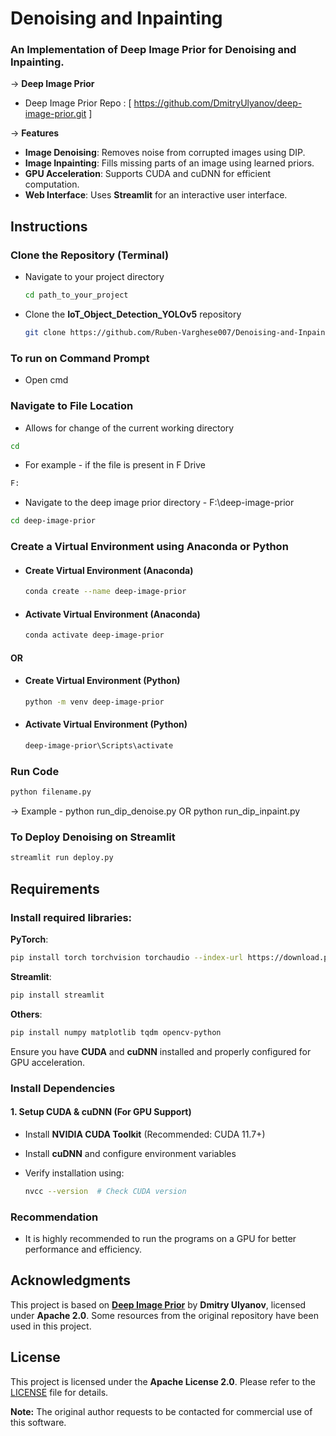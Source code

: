 # Denoising and Inpainting
### An Implementation of Deep Image Prior for Denoising and Inpainting.

-> **Deep Image Prior**
- Deep Image Prior Repo : [ https://github.com/DmitryUlyanov/deep-image-prior.git ]

-> **Features**
- **Image Denoising**: Removes noise from corrupted images using DIP.
- **Image Inpainting**: Fills missing parts of an image using learned priors.
- **GPU Acceleration**: Supports CUDA and cuDNN for efficient computation.
- **Web Interface**: Uses **Streamlit** for an interactive user interface.

## Instructions

### Clone the Repository (Terminal)
- Navigate to your project directory
  ```sh
  cd path_to_your_project
  ```
- Clone the **IoT_Object_Detection_YOLOv5** repository
  ```sh
  git clone https://github.com/Ruben-Varghese007/Denoising-and-Inpainting.git
  ```
  
### To run on Command Prompt
- Open cmd

### Navigate to File Location
- Allows for change of the current working directory
```sh
cd
```
- For example - if the file is present in F Drive
```sh
F:
```
- Navigate to the deep image prior directory - F:\deep-image-prior
```sh
cd deep-image-prior
```

### Create a Virtual Environment using Anaconda or Python

- #### Create Virtual Environment (Anaconda)
  ```sh
  conda create --name deep-image-prior
  ```

- #### Activate Virtual Environment (Anaconda)
  ```sh
  conda activate deep-image-prior
  ```

 #### OR

- #### Create Virtual Environment (Python)
  ```sh
  python -m venv deep-image-prior
  ```

- #### Activate Virtual Environment (Python)
  ```sh
  deep-image-prior\Scripts\activate
  ```

### Run Code
```sh
python filename.py
```
-> Example - python run_dip_denoise.py OR python run_dip_inpaint.py

### To Deploy Denoising on Streamlit
```sh
streamlit run deploy.py
```

## Requirements

### Install required libraries:

**PyTorch**:

```sh
pip install torch torchvision torchaudio --index-url https://download.pytorch.org/whl/cu117  # Ensure correct CUDA version
```

**Streamlit**:

```sh
pip install streamlit
```

**Others**:
```sh
pip install numpy matplotlib tqdm opencv-python
```

Ensure you have **CUDA** and **cuDNN** installed and properly configured for GPU acceleration.

### **Install Dependencies**

#### **1. Setup CUDA & cuDNN (For GPU Support)**
- Install **NVIDIA CUDA Toolkit** (Recommended: CUDA 11.7+)
- Install **cuDNN** and configure environment variables
- Verify installation using:

  ```sh
  nvcc --version  # Check CUDA version
  ```

### Recommendation

- It is highly recommended to run the programs on a GPU for better performance and efficiency.

## Acknowledgments
This project is based on **[Deep Image Prior](https://github.com/DmitryUlyanov/deep-image-prior)** by **Dmitry Ulyanov**, licensed under **Apache 2.0**. Some resources from the original repository have been used in this project.

## License
This project is licensed under the **Apache License 2.0**. Please refer to the [LICENSE](LICENSE) file for details.

**Note:** The original author requests to be contacted for commercial use of this software.

